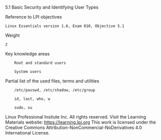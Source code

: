 5.1 Basic Security and Identifying User Types

Reference to LPI objectives

    Linux Essentials version 1.6, Exam 010, Objective 5.1

Weight

    2

Key knowledge areas

        Root and standard users

        System users

Partial list of the used files, terms and utilities

        /etc/passwd, /etc/shadow, /etc/group

        id, last, who, w

        sudo, su

Linux Professional Insitute Inc. All rights reserved. Visit the Learning Materials website: https://learning.lpi.org
This work is licensed under the Creative Commons Attribution-NonCommercial-NoDerivatives 4.0 International License.

